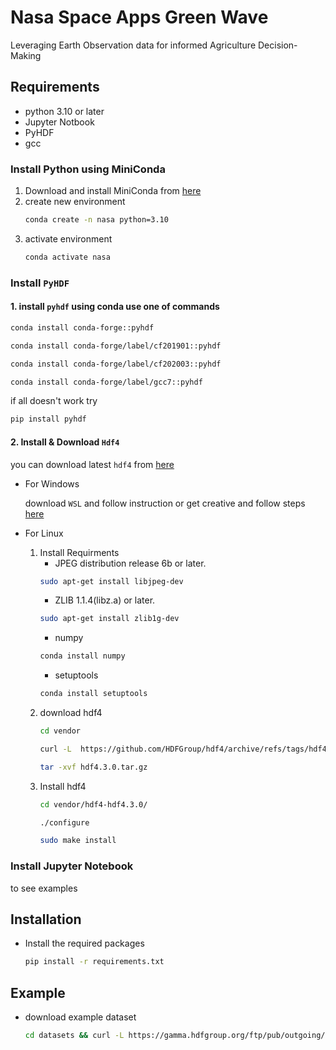 # Nasa Space Apps Green Wave
Leveraging Earth Observation data for informed Agriculture Decision-Making

## Requirements
* python 3.10 or later
* Jupyter Notbook
* PyHDF
* gcc
### Install Python using MiniConda
1. Download and install MiniConda from [here](https://docs.anaconda.com/miniconda/#quick-command-line-install)
2. create new environment
    ```bash
    conda create -n nasa python=3.10
    ```
3. activate environment
    ```bash
    conda activate nasa
    ```
### Install `PyHDF`

#### 1. install `pyhdf` using conda use one of commands
    
```bash
conda install conda-forge::pyhdf
```
    
```bash
conda install conda-forge/label/cf201901::pyhdf
```
```bash
conda install conda-forge/label/cf202003::pyhdf
```
```bash
conda install conda-forge/label/gcc7::pyhdf 
```

if all doesn't work try

```bash
pip install pyhdf
```

#### 2. Install & Download `Hdf4`
you can download latest `hdf4` from [here](https://support.hdfgroup.org/downloads/hdf4/hdf4_3_0.html) 

*  For Windows
    
    download `WSL` and follow instruction or get creative and follow steps [here](https://hdfeos.org/software/pyhdf.php) 
*  For Linux
    1. Install Requirments
        * JPEG distribution release 6b or later.
        ```bash
        sudo apt-get install libjpeg-dev
        ```
        * ZLIB 1.1.4(libz.a) or later.  
        ```bash
        sudo apt-get install zlib1g-dev
        ```
        * numpy
        ```bash
        conda install numpy
        ```
        * setuptools
        ```bash
        conda install setuptools
        ```
    2. download hdf4
        ```bash
        cd vendor
        ```
        ```bash
        curl -L  https://github.com/HDFGroup/hdf4/archive/refs/tags/hdf4.3.0.tar.gz -o hdf4.3.0.tar.gz
        ```
        ```bash
        tar -xvf hdf4.3.0.tar.gz
        ```
    3. Install hdf4
        ```bash
        cd vendor/hdf4-hdf4.3.0/
        ```
        ```bash
        ./configure
        ```
        ```bash
        sudo make install
        ```
### Install Jupyter Notebook
to see examples 

## Installation
* Install the required packages
    ```bash
    pip install -r requirements.txt
    ```
## Example
* download example dataset
    ```bash
    cd datasets && curl -L https://gamma.hdfgroup.org/ftp/pub/outgoing/NASAHDF/AIRS.2002.08.01.L3.RetStd_H031.v4.0.21.0.G06104133732.hdf -o AIRS.2002.08.01.L3.RetStd_H031.v4.0.21.0.G06104133732.hdf
    ```